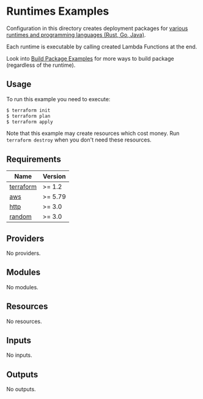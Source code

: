 # Runtimes Examples

Configuration in this directory creates deployment packages for [various runtimes and programming languages (Rust, Go, Java)](https://docs.aws.amazon.com/lambda/latest/dg/lambda-runtimes.html).

Each runtime is executable by calling created Lambda Functions at the end.

Look into [Build Package Examples](https://github.com/terraform-aws-modules/terraform-aws-lambda/tree/master/examples/build-package) for more ways to build package (regardless of the runtime).

## Usage

To run this example you need to execute:

```bash
$ terraform init
$ terraform plan
$ terraform apply
```

Note that this example may create resources which cost money. Run `terraform destroy` when you don't need these resources.

<!-- BEGIN_TF_DOCS -->
## Requirements

| Name | Version |
|------|---------|
| <a name="requirement_terraform"></a> [terraform](#requirement\_terraform) | >= 1.2 |
| <a name="requirement_aws"></a> [aws](#requirement\_aws) | >= 5.79 |
| <a name="requirement_http"></a> [http](#requirement\_http) | >= 3.0 |
| <a name="requirement_random"></a> [random](#requirement\_random) | >= 3.0 |

## Providers

No providers.

## Modules

No modules.

## Resources

No resources.

## Inputs

No inputs.

## Outputs

No outputs.
<!-- END_TF_DOCS -->
